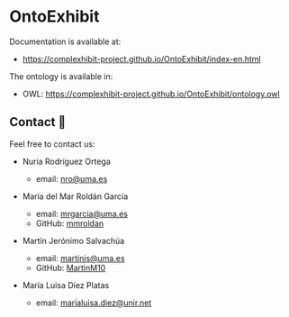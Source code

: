 # OntoExhibit

Documentation is available at: 
-  https://complexhibit-project.github.io/OntoExhibit/index-en.html

The ontology is available in:

-  OWL: https://complexhibit-project.github.io/OntoExhibit/ontology.owl

## Contact 📧

Feel free to contact us:

- Nuria Rodríguez Ortega 
  - email: <nro@uma.es>
  
- María del Mar Roldán García  
  - email: <mrgarcia@uma.es>  
  - GitHub: [mmroldan](https://github.com/mmroldan)
  
- Martín Jerónimo Salvachúa  
  - email: <martinjs@uma.es>  
  - GitHub: [MartinM10](https://github.com/MartinM10)
  
- María Luisa Díez Platas  
  - email: <marialuisa.diez@unir.net>
